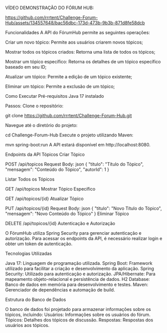 VÍDEO DEMONSTRAÇÃO DO FÓRUM HUB:

https://github.com/rrrtent/Challenge-Forum-Hub/assets/134557648/bac56dbc-173d-473b-9b3b-871d8fe58dcb


Funcionalidades
A API do FórumHub permite as seguintes operações:

Criar um novo tópico: Permite aos usuários criarem novos tópicos;

Mostrar todos os tópicos criados: Retorna uma lista de todos os tópicos;

Mostrar um tópico específico: Retorna os detalhes de um tópico específico baseado em seu ID;

Atualizar um tópico: Permite a edição de um tópico existente;

Eliminar um tópico: Permite a exclusão de um tópico;


Como Executar
Pré-requisitos
Java 17 instalado

Passos:
Clone o repositório:


git clone https://github.com/rrrtent/Challenge-Forum-Hub.git

Navegue até o diretório do projeto:

cd Challenge-Forum-Hub
Execute o projeto utilizando Maven:

mvn spring-boot:run
A API estará disponível em http://localhost:8080.

Endpoints da API
Tópicos
Criar Tópico

POST /api/topicos
Request Body:
json
{
  "titulo": "Título do Tópico",
  "mensagem": "Conteúdo do Tópico",
  "autorId": 1
}

Listar Todos os Tópicos

GET /api/topicos
Mostrar Tópico Específico

GET /api/topicos/{id}
Atualizar Tópico

PUT /api/topicos/{id}
Request Body:
json
{
  "titulo": "Novo Título do Tópico",
  "mensagem": "Novo Conteúdo do Tópico"
}
Eliminar Tópico

DELETE /api/topicos/{id}
Autenticação e Autorização

O FórumHub utiliza Spring Security para gerenciar autenticação e autorização. Para acessar os endpoints da API, é necessário realizar login e obter um token de autenticação.

Tecnologias Utilizadas

Java 17: Linguagem de programação utilizada.
Spring Boot: Framework utilizado para facilitar a criação e desenvolvimento da aplicação.
Spring Security: Utilizado para autenticação e autorização.
JPA/Hibernate: Para mapeamento objeto-relacional e persistência de dados.
H2 Database: Banco de dados em memória para desenvolvimento e testes.
Maven: Gerenciador de dependências e automação de build.


Estrutura do Banco de Dados

O banco de dados foi projetado para armazenar informações sobre os tópicos, incluindo:
Usuários: Informações sobre os usuários do fórum.
Tópicos: Detalhes dos tópicos de discussão.
Respostas: Respostas dos usuários aos tópicos.
